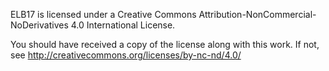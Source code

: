 ELB17 is licensed under a
Creative Commons Attribution-NonCommercial-NoDerivatives 4.0 International License.

You should have received a copy of the license along with this
work. If not, see <http://creativecommons.org/licenses/by-nc-nd/4.0/>
